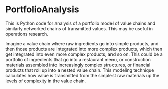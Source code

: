 # PortfolioAnalysis
This is Python code for analysis of a portfolio model of value chains and similarly networked chains of transmitted values. This may be useful in operations research.

Imagine a value chain where raw ingredients go into simple products, and then those products are integrated into more complex products, which then get integrated into even more complex products, and so on. This could be a portfolio of ingredients that go into a restaurant menu, or construction materials assembled into increasingly complex structures, or financial products that roll up into a nested value chain. This modeling technique calculates how value is transmitted from the simplest raw materials up the levels of complexity in the value chain.

